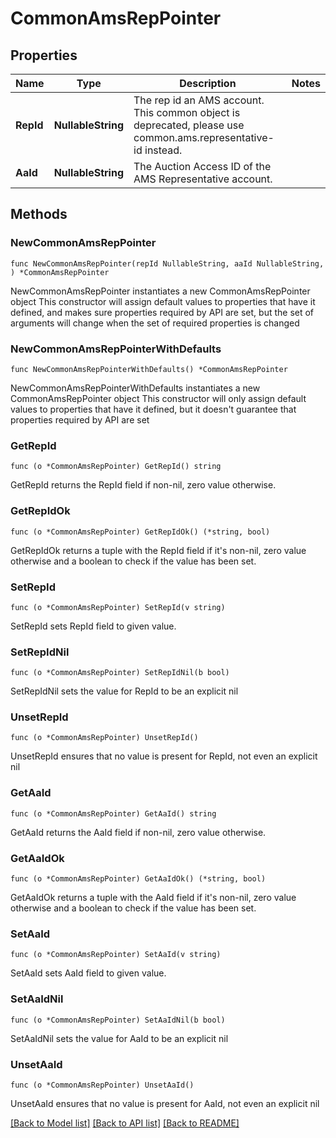 # CommonAmsRepPointer

## Properties

Name | Type | Description | Notes
------------ | ------------- | ------------- | -------------
**RepId** | **NullableString** | The rep id an AMS account.  This common object is deprecated, please use common.ams.representative-id instead. | 
**AaId** | **NullableString** | The Auction Access ID of the AMS Representative account. | 

## Methods

### NewCommonAmsRepPointer

`func NewCommonAmsRepPointer(repId NullableString, aaId NullableString, ) *CommonAmsRepPointer`

NewCommonAmsRepPointer instantiates a new CommonAmsRepPointer object
This constructor will assign default values to properties that have it defined,
and makes sure properties required by API are set, but the set of arguments
will change when the set of required properties is changed

### NewCommonAmsRepPointerWithDefaults

`func NewCommonAmsRepPointerWithDefaults() *CommonAmsRepPointer`

NewCommonAmsRepPointerWithDefaults instantiates a new CommonAmsRepPointer object
This constructor will only assign default values to properties that have it defined,
but it doesn't guarantee that properties required by API are set

### GetRepId

`func (o *CommonAmsRepPointer) GetRepId() string`

GetRepId returns the RepId field if non-nil, zero value otherwise.

### GetRepIdOk

`func (o *CommonAmsRepPointer) GetRepIdOk() (*string, bool)`

GetRepIdOk returns a tuple with the RepId field if it's non-nil, zero value otherwise
and a boolean to check if the value has been set.

### SetRepId

`func (o *CommonAmsRepPointer) SetRepId(v string)`

SetRepId sets RepId field to given value.


### SetRepIdNil

`func (o *CommonAmsRepPointer) SetRepIdNil(b bool)`

 SetRepIdNil sets the value for RepId to be an explicit nil

### UnsetRepId
`func (o *CommonAmsRepPointer) UnsetRepId()`

UnsetRepId ensures that no value is present for RepId, not even an explicit nil
### GetAaId

`func (o *CommonAmsRepPointer) GetAaId() string`

GetAaId returns the AaId field if non-nil, zero value otherwise.

### GetAaIdOk

`func (o *CommonAmsRepPointer) GetAaIdOk() (*string, bool)`

GetAaIdOk returns a tuple with the AaId field if it's non-nil, zero value otherwise
and a boolean to check if the value has been set.

### SetAaId

`func (o *CommonAmsRepPointer) SetAaId(v string)`

SetAaId sets AaId field to given value.


### SetAaIdNil

`func (o *CommonAmsRepPointer) SetAaIdNil(b bool)`

 SetAaIdNil sets the value for AaId to be an explicit nil

### UnsetAaId
`func (o *CommonAmsRepPointer) UnsetAaId()`

UnsetAaId ensures that no value is present for AaId, not even an explicit nil

[[Back to Model list]](../README.md#documentation-for-models) [[Back to API list]](../README.md#documentation-for-api-endpoints) [[Back to README]](../README.md)


